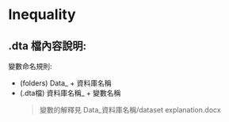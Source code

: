 # Inequality
## .dta 檔內容說明:
變數命名規則:
* (folders) Data_ + 資料庫名稱
* (.dta檔) 資料庫名稱_ + 變數名稱
  > 變數的解釋見 Data_資料庫名稱/dataset explanation.docx
